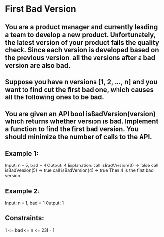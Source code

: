 # First Bad Version

## You are a product manager and currently leading a team to develop a new product. Unfortunately, the latest version of your product fails the quality check. Since each version is developed based on the previous version, all the versions after a bad version are also bad.

## Suppose you have n versions [1, 2, ..., n] and you want to find out the first bad one, which causes all the following ones to be bad.

## You are given an API bool isBadVersion(version) which returns whether version is bad. Implement a function to find the first bad version. You should minimize the number of calls to the API.

 
## Example 1:

Input: n = 5, bad = 4
Output: 4
Explanation:
call isBadVersion(3) -> false
call isBadVersion(5) -> true
call isBadVersion(4) -> true
Then 4 is the first bad version.

## Example 2:

Input: n = 1, bad = 1
Output: 1
 

## Constraints:

1 <= bad <= n <= 231 - 1